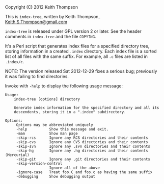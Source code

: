 Copyright (C) 2012 Keith Thompson

This is `index-tree`, written by Keith Thompson, Keith.S.Thompson@gmail.com

`index-tree` is released under GPL version 2 or later.  See the
header comments in `index-tree` and the file `COPYING`.

It's a Perl script that generates index files for a specified
directory tree, storing information in a created `.index` directory.
Each index file is a sorted list of all files with the same suffix.
For example, all `.c` files are listed in `.index/c`.

NOTE: The version released Sat 2012-12-29 fixes a serious bug;
previously it was failing to find directories.

Invoke with `-help` to display the following usage message:

    Usage:
        index-tree [options] directory
    
        Generate index information for the specified directory and all its
        descendents, storing it in a ".index" subdirectory.
    
    Options:
         Options may be abbreviated uniquely
         -help          Show this message and exit.
         -man           Show man page
         -skip-rcs      Ignore any RCS directories and their contents
         -skip-cvs      Ignore any CVS directories and their contents
         -skip-svn      Ignore any .svn directories and their contents
         -skip-hg       Ignore any .hg directories and their contents (Mercurial)
         -skip-git      Ignore any .git directories and their contents
         -skip-version-control
                        Ignore all of the above
         -ignore-case   Treat foo.C and foo.c as having the same suffix
         -debugging     Show debugging output
    

